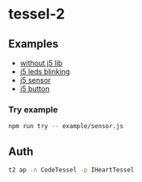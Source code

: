 # tessel-2

## Examples

* [without j5 lib](./examples/index.js)
* [j5 leds blinking](./example/led-blink.js)
* [j5 sensor](./example/sensor.js)
* [j5 button](./example/button.js)

### Try example

```sh
npm run try -- example/sensor.js
```

## Auth

```sh
t2 ap -n CodeTessel -p IHeartTessel
```
